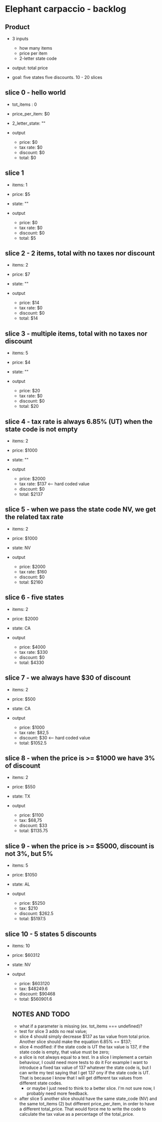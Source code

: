 # Elephant carpaccio - backlog

## Product

* 3 inputs

  * how many items
  * price per item
  * 2-letter state code

* output: total price

* goal: five states five discounts. 10 - 20 slices

## slice 0 - hello world

* tot_items : 0
* price_per_item: $0
* 2_letter_state: ""

* output

  * price: $0
  * tax rate: $0
  * discount: $0
  * total: $0

## slice 1

* items: 1
* price: $5
* state: ""

* output

  * price: $0
  * tax rate: $0
  * discount: $0
  * total: $5

## slice 2 - 2 items, total with no taxes nor discount

* items: 2
* price: $7
* state: ""

* output

  * price: $14
  * tax rate: $0
  * discount: $0
  * total: $14

## slice 3 - multiple items, total with no taxes nor discount

* items: 5
* price: $4
* state: ""

* output

  * price: $20
  * tax rate: $0
  * discount: $0
  * total: $20

## slice 4 - tax rate is always 6.85% (UT) when the state code is not empty

* items: 2
* price: $1000
* state: ""

* output

  * price: $2000
  * tax rate: $137 <-- hard coded value
  * discount: $0
  * total: $2137

## slice 5 - when we pass the state code NV, we get the related tax rate

* items: 2
* price: $1000
* state: NV

* output

  * price: $2000
  * tax rate: $160
  * discount: $0
  * total: $2160

## slice 6 - five states

* items: 2
* price: $2000
* state: CA

* output

  * price: $4000
  * tax rate: $330
  * discount: $0
  * total: $4330

## slice 7 - we always have $30 of discount

* items: 2
* price: $500
* state: CA

* output

  * price: $1000
  * tax rate: $82,5
  * discount: $30 <-- hard coded value
  * total: $1052.5

## slice 8 - when the price is >= $1000 we have 3% of discount

* items: 2
* price: $550
* state: TX

* output

  * price: $1100
  * tax: $68,75
  * discount: $33
  * total: $1135.75

## slice 9 - when the price is >= $5000, discount is not 3%, but 5%

* items: 5
* price: $1050
* state: AL

* output

  * price: $5250
  * tax: $210
  * discount: $262.5
  * total: $5197.5

## slice 10 - 5 states 5 discounts

* items: 10
* price: $60312
* state: NV

* output

  * price: $603120
  * tax: $48249.6
  * discount: $90468
  * total: $560901.6

  ## NOTES AND TODO

  * what if a parameter is missing (ex. tot_items === undefined)?
  * test for slice 3 adds no real value;
  * slice 4 should simply decrease $137 as tax value from total price. Another slice should make the equation 6.85% == $137;
  * slice 4 modified: if the state code is UT the tax value is 137, if the state code is empty, that value must be zero;
  * a slice is not always equal to a test. In a slice I implement a certain behaviour, I could need more tests to do it
   For example I want to introduce a fixed tax value of 137 whatever the state code is, but I can write my test saying that I get 137 ony if the state code is UT. That is because I know that I will get different tax values from different state codes.
     * or maybe I just need to think to a better slice. I'm not sure now, I probably need more feedback.
  * after slice 5 another slice should have the same state_code (NV) and the same tot_items (2) but different price_per_item, in order to have a different total_price. That would force me to write the code to calculate the tax value as a percentage of the total_price.
